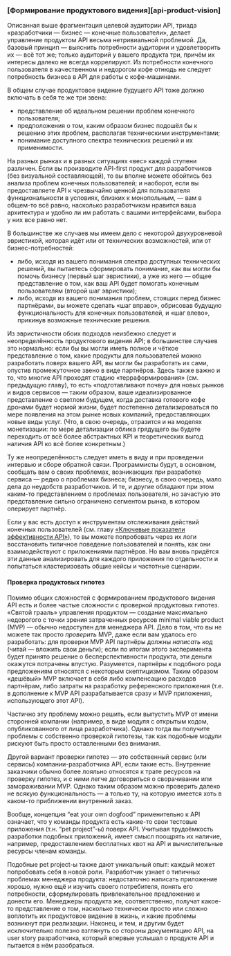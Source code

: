 ### [Формирование продуктового видения][api-product-vision]

Описанная выше фрагментация целевой аудитории API, триада «разработчики — бизнес — конечные пользователи», делает управление продуктом API весьма нетривиальной проблемой. Да, базовый принцип — выяснить потребности аудитории и удовлетворить их — всё тот же; только аудиторий у вашего продукта три, причём их интересы далеко не всегда коррелируют. Из потребности конечного пользователя в качественном и недорогом кофе отнюдь не следует потребность бизнеса в API для работы с кофе-машинами.

В общем случае продуктовое видение будущего API тоже должно включать в себя те же три звена:
  * представление об идеальном решении проблем конечного пользователя;
  * предположения о том, каким образом бизнес подошёл бы к решению этих проблем, располагая техническими инструментами;
  * понимание доступного спектра технических решений и их применимости.

На разных рынках и в разных ситуациях «вес» каждой ступени различен. Если вы производите API-first продукт для разработчиков (без визуальной составляющей), то вы вполне можете обойтись без анализа проблем конечных пользователей; и наоборот, если вы предоставляете API к чрезвычайно ценной для пользователя функциональности в условиях, близких к монопольным, — вам в общем-то всё равно, насколько разработчикам нравится ваша архитектура и удобно ли им работать с вашими интерфейсами, выбора у них все равно нет.

В большинстве же случаев мы имеем дело с некоторой двухуровневой эвристикой, которая идёт или от технических возможностей, или от бизнес-потребностей:
  * либо, исходя из вашего понимания спектра доступных технических решений, вы пытаетесь сформировать понимание, как вы могли бы помочь бизнесу (первый шаг эвристики), а уже из него — общее представление о том, как ваш API будет помогать конечным пользователям (второй шаг эвристики);
  * либо, исходя из вашего понимания проблем, стоящих перед бизнес партнёрами, вы можете сделать «шаг вправо», обрисовав будущую функциональность для конечных пользователей, и «шаг влево», прикинув возможные технические решения.

Из эвристичности обоих подходов неизбежно следует и неопределённость продуктового видения API; в большинстве случаев это нормально: если бы вы могли иметь полное и чёткое представление о том, какие продукты для пользователей можно разработать поверх вашего API, вы могли бы разработать их сами, опустив промежуточное звено в виде партнёров. Здесь также важно и то, что многие API проходят стадию «терраформирования» (см. предыдущую главу), то есть «подготавливают почву» для новых рынков и видов сервисов — таким образом, ваше идеализированное представление о светлом будущем, когда доставка готового кофе дронами будет нормой жизни, будет постепенно детализироваться по мере появления на этом рынке новых компаний, предоставляющих новые виды услуг. (Что, в свою очередь, отразится и на моделях монетизации: по мере детализации облика грядущего вы будете переходить от всё более абстрактных KPI и теоретических выгод наличия API ко всё более конкретным.)

Ту же неопределённость следует иметь в виду и при проведении интервью и сборе обратной связи. Программисты будут, в основном, сообщать вам о своих проблемах, возникающих при разработке сервиса — редко о проблемах бизнеса; бизнесу, в свою очередь, мало дела до неудобств разработчиков. И те, и другие обладают при этом каким-то представлением о проблемах пользователя, но зачастую это представление сильно ограничено сегментом рынка, в котором оперирует партнёр.

Если у вас есть доступ к инструментам отслеживания действий конечных пользователей (см. главу [«Ключевые показатели эффективности API»](#api-product-kpi)), то вы можете попробовать через их логи восстановить типичное поведение пользователей и понять, как они взаимодействуют с приложениями партнёров. Но вам вновь придётся эти данные анализировать для каждого приложения по отдельности и попытаться кластеризовать общие кейсы и частотные сценарии.

#### Проверка продуктовых гипотез

Помимо общих сложностей с формированием продуктового видения API есть и более частые сложности с проверкой продуктовых гипотез. «Святой грааль» управления продуктом — создание максимально недорогого с точки зрения затраченных ресурсов minimal viable product (MVP) — обычно недоступен для менеджера API. Дело в том, что вы не можете так просто *проверить* MVP, даже если вам удалось его разработать: для проверки MVP API партнёры должны *написать код* (читай — вложить свои деньги); если по итогам этого эксперимента будет принято решение о бесперспективности продукта, эти деньги окажутся потрачены впустую. Разумеется, партнёры к подобного рода предложениям относятся с некоторым скептицизмом. Таким образом «дешёвый» MVP включает в себя либо компенсацию расходов партнёрам, либо затраты на разработку референсного приложения (т.е. в дополнение к MVP API разрабатывается сразу и MVP приложения, использующего этот API).

Частично эту проблему можно решить, если выпустить MVP от имени сторонней компании (например, в виде модуля с открытым кодом, опубликованного от лица разработчика). Однако тогда вы получите проблемы с собственно проверкой гипотезы, так как подобные модули рискуют быть просто оставленными без внимания.

Другой вариант проверки гипотез — это собственный сервис (или сервисы) компании-разработчика API, если такие есть. Внутренние заказчики обычно более лояльно относятся к трате ресурсов на проверку гипотез, и с ними легче договориться о сворачивании или замораживании MVP. Однако таким образом можно проверить далеко не всякую функциональность — а только ту, на которую имеется хоть в каком-то приближении внутренний заказ.

Вообще, концепция “eat your own dogfood” применительно к API означает, что у команды продукта есть какие-то свои тестовые приложения (т.н. “pet project”-ы) поверх API. Учитывая трудоёмкость разработки подобных приложений, имеет смысл поощрять их наличие, например, предоставлением бесплатных квот на API и вычислительные ресурсы членам команды.

Подобные pet project-ы также дают уникальный опыт: каждый может попробовать себя в новой роли. Разработчик узнает о типичных проблемах менеджера продукта: недостаточно написать приложение хорошо, нужно ещё и изучить своего потребителя, понять его потребности, сформулировать привлекательное предложение и донести его. Менеджеры продукта же, соответственно, получат какое-то представление о том, насколько технически просто или сложно воплотить их продуктовое видение в жизнь, и какие проблемы возникнут при реализации. Наконец, и тем, и другим будет исключительно полезно взглянуть со стороны документацию API, на user story разработчика, который впервые услышал о продукте API и пытается в нём разобраться.